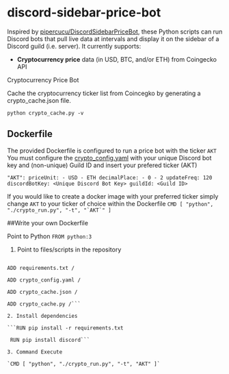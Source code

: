# discord-sidebar-price-bot
Inspired by [pipercucu/DiscordSidebarPriceBot](https://github.com/pipercucu/DiscordSidebarPriceBot), 
these Python scripts can run Discord bots that pull live data at intervals and display it on the sidebar of a Discord guild (i.e. server). 
It currently supports:

- **Cryptocurrency price** data (in USD, BTC, and/or ETH) from Coingecko API

Cryptocurrency Price Bot

Cache the cryptocurrency ticker list from Coincegko by generating a crypto_cache.json file.

`python crypto_cache.py -v`


## Dockerfile 
The provided Dockerfile is configured to run a price bot with the ticker `AKT`
You must configure the [crypto_config.yaml](crypto_config.yaml) with your unique Discord bot key and (non-unique) Guild ID and insert your prefered ticker (AKT)

`"AKT":
    priceUnit:
        - USD
        - ETH
    decimalPlace:
        - 0
        - 2
    updateFreq: 120
    discordBotKey: <Unique Discord Bot Key>
    guildId: <Guild ID>`

If you would like to create a docker image with your preferred ticker simply change `AKT` to your ticker of choice within the Dockerfile 
```CMD [ "python", "./crypto_run.py", "-t", "`AKT`" ]```

##Write your own Dockerfile 

Point to Python `FROM python:3`

1. Point to files/scripts in the repository 

```ADD crypto_run.py /

ADD requirements.txt /

ADD crypto_config.yaml /

ADD crypto_cache.json /

ADD crypto_cache.py /```
 
2. Install dependencies 

```RUN pip install -r requirements.txt

 RUN pip install discord```
 
3. Command Execute

`CMD [ "python", "./crypto_run.py", "-t", "AKT" ]`
